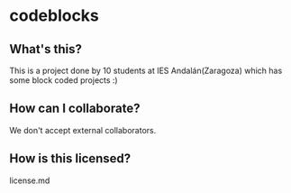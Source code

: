 # codeblocks
## What's this?
This is a project done by 10 students at IES Andalán(Zaragoza) which has some block coded projects :)

## How can I collaborate?
We don't accept external collaborators.

## How is this licensed?
license.md
